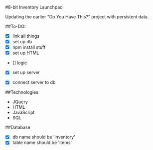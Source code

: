 #8-bit Inventory Launchpad

Updating the earlier "Do You Have This?" project with persistent data.

##To-DO:
* [x] link all things
* [x] set up db
* [x] npm install stuff
* [x] set up HTML
* [] logic
* [x] set up server
* [x] connect server to db


##Technologies
* JQuery
* HTML
* JavaScript
* SQL

##Database
* [x] db name should be 'inventory'
* [x] table name should be 'items'
